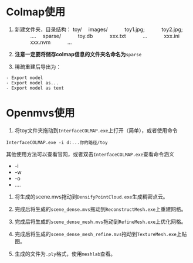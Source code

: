 # Colmap使用
1. 新建文件夹，目录结构：
toy/
&emsp;images/
&emsp;&emsp;&emsp;toy1.jpg;
&emsp;&emsp;&emsp;toy2.jpg;
&emsp;&emsp;&emsp;....
&emsp;sparse/
&emsp;&emsp;&emsp;toy.db
&emsp;&emsp;&emsp;xxx.txt
&emsp;&emsp;&emsp;...
&emsp;&emsp;&emsp;xxx.ini
&emsp;&emsp;&emsp;xxx.nvm
&emsp;&emsp;&emsp;...
        
1. **注意一定要将储存colmap信息的文件夹名命名为**`sparse`
2. 稀疏重建后导出为：
```
- Export model
- Export model as...
- Export model as text
```
# Openmvs使用
1. 将toy文件夹拖动到`InterfaceCOLMAP.exe`上打开（简单），或者使用命令
```
InterfaceCOLMAP.exe -i d:...你的路径/toy
```
其他使用方法可以查看官网，或者双击`InterfaceCOLMAP.exe`查看命令涵义
- -i
- -w
- -o
- ....
1. 将生成的scene.mvs拖动到`DensifyPointCloud.exe`生成稠密点云。

2. 完成后将生成的`scene_dense.mvs`拖动到`ReconstructMesh.exe`上重建网格。
3. 完成后将生成的`scene_dense_mesh.mvs`拖动到`RefineMesh.exe`上优化网格。
4. 完成后将生成的`scene_dense_mesh_refine.mvs`拖动到`TextureMesh.exe`上贴图。
5. 生成的文件为`.ply`格式，使用`meshlab`查看。
